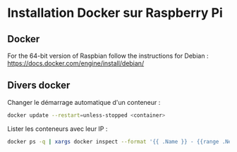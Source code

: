 # Installation Docker sur Raspberry Pi

## Docker

For the 64-bit version of Raspbian follow the instructions for Debian :
https://docs.docker.com/engine/install/debian/

## Divers docker

Changer le démarrage automatique d'un conteneur :

```bash
docker update --restart=unless-stopped <container>
```

Lister les conteneurs avec leur IP :

```bash
docker ps -q | xargs docker inspect --format '{{ .Name }} - {{range .NetworkSettings.Networks}}{{.IPAddress}}{{end}}'
``` 
